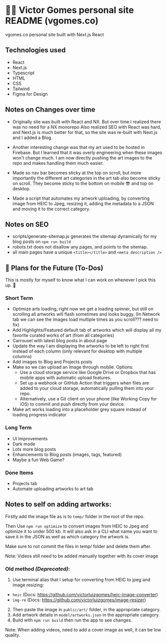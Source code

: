 # 👨‍💻 Victor Gomes personal site README (vgomes.co)

vgomes.co personal site built with Next.js React

## Technologies used

- React
- Next.js
- Typescript
- HTML
- CSS
- Tailwind
- Figma for Design

## Notes on Changes over time

- Originally site was built with React and NX.
  But over time I realized there was no need for a NX monorepo
  Also realized SEO with React was hard, and Next.js is much better for that,
  so the site was re-built with Next.js and I added a Blog.

- Another interesting change was that my art used to be hosted in Firebase.
  But I learned that it was overly engineering when these images won't change much.
  I am now directly pushing the art images to the repo and makes handling them much easier.

- Made so nav bar becomes sticky at the top on scroll, but more importantly the different art categories in the art tab also become sticky on scroll. They become sticky to the bottom on mobile 😎 and top on desktop.

- Made a script that automates my artwork uploading, by converting image from HEIC to Jpeg, resizing it, adding the metadata to a JSON and moving it to the correct category.

## Notes on SEO

- scripts/generate-sitemap.js generates the sitemap dynamically for my blog posts on `npm run build`
- robots.txt does not disallow any pages, and points to the sitemap.
- all main pages have a unique `<title></title>` and `<meta description />`

## 🚀 Plans for the Future (To-Dos)

This is mostly for myself to know what I can work on whenever I pick this up. 🤷

### Short Term

- Optimize arts loading, right now we get a loading spinner, but still on scrolling all artworks will flash sometimes and looks buggy. (In Network tab we can see the images load multiple times as you scroll??? need to fix)
- Add Highlights/Featured default tab of artworks which will display all my favorite curated works of art (from all categories)
- Carrousel with latest blog posts in about page
- Update the way I am displaying the artworks to be left to right first instead of each column (only relevant for desktop with multiple columns)
- Add images to Blog and Projects posts
- Make so we can upload an image through mobile. Options:
  - Use a cloud storage service like Google Drive or Dropbox that has mobile apps with automatic upload features.
  - Set up a webhook or GitHub Action that triggers when files are added to your cloud storage, automatically pulling them into your repo.
  - Alternatively, use a Git client on your phone (like Working Copy for iOS) to commit and push directly from your device.
- Make art works loading into a placeholder grey square instead of loading progress indicator

### Long Term

- UI Improvements
- Dark mode
- Lots more blog posts
- Enhancements to Blog posts (images, tags, featured)
- Maybe a fun Web Game?

### Done Items

- Projects tab
- Automate uploading artworks to art tab

## Notes to self on adding artworks:

Firstly add the image file as is to `temp/` folder in the root of the repo.

Then Use `npm run optimize` to convert images from HEIC to Jpeg and optimize it to under 500 kb.
It will also ask in a CLI what name you want to save it in the JSON as well as which category the artwork is.

Make sure to not commit the files in temp/ folder and delete them after.

Note: Videos still need to be added manually together with its cover image

### Old method _(Deprecated)_:

1. Use terminal alias that I setup for converting from HEIC to jpeg and image resizing:

- `heic` (Docs: https://github.com/victorluizgomes/heic-image-converter)
- `img-re` (Docs: https://github.com/victorluizgomes/image-resizer)

2. Then paste the image in `public/art/` folder, in the appropriate category.
3. Add artwork details in `model/artworks.json` in the appropriate category.
4. Build with `npm run build` then run the app to see changes.

Note: When adding videos, need to add a cover image as well, it can be low quality.
